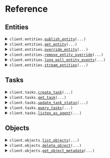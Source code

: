 # Reference
## Entities
<details><summary><code>client.entities.<a href="src/anduril/entities/client.py">publish_entity</a>(...)</code></summary>
<dl>
<dd>

#### 📝 Description

<dl>
<dd>

<dl>
<dd>

Publish an entity for ingest into the Entities API. Entities created with this method are "owned" by the originator: other sources, 
such as the UI, may not edit or delete these entities. The server validates entities at API call time and 
returns an error if the entity is invalid.

An entity ID must be provided when calling this endpoint. If the entity referenced by the entity ID does not exist
then it will be created. Otherwise the entity will be updated. An entity will only be updated if its
provenance.sourceUpdateTime is greater than the provenance.sourceUpdateTime of the existing entity.
</dd>
</dl>
</dd>
</dl>

#### 🔌 Usage

<dl>
<dd>

<dl>
<dd>

```python
from anduril import Lattice

client = Lattice(
    token="YOUR_TOKEN",
)
client.entities.publish_entity()

```
</dd>
</dl>
</dd>
</dl>

#### ⚙️ Parameters

<dl>
<dd>

<dl>
<dd>

**entity_id:** `typing.Optional[str]` 

A Globally Unique Identifier (GUID) for your entity. If this field is empty, the Entity Manager API
 automatically generates an ID when it creates the entity.
    
</dd>
</dl>

<dl>
<dd>

**description:** `typing.Optional[str]` 

A human-readable entity description that's helpful for debugging purposes and human
 traceability. If this field is empty, the Entity Manager API generates one for you.
    
</dd>
</dl>

<dl>
<dd>

**is_live:** `typing.Optional[bool]` 

Indicates the entity is active and should have a lifecycle state of CREATE or UPDATE.
 Set this field to true when publishing an entity.
    
</dd>
</dl>

<dl>
<dd>

**created_time:** `typing.Optional[dt.datetime]` 

The time when the entity was first known to the entity producer. If this field is empty, the Entity Manager API uses the
 current timestamp of when the entity is first received.
 For example, when a drone is first powered on, it might report its startup time as the created time.
 The timestamp doesn't change for the lifetime of an entity.
    
</dd>
</dl>

<dl>
<dd>

**expiry_time:** `typing.Optional[dt.datetime]` 

Future time that expires an entity and updates the is_live flag.
 For entities that are constantly updating, the expiry time also updates.
 In some cases, this may differ from is_live.
 Example: Entities with tasks exported to an external system must remain
 active even after they expire.
 This field is required when publishing a prepopulated entity.
 The expiry time must be in the future, but less than 30 days from the current time.
    
</dd>
</dl>

<dl>
<dd>

**status:** `typing.Optional[Status]` — Human-readable descriptions of what the entity is currently doing.
    
</dd>
</dl>

<dl>
<dd>

**location:** `typing.Optional[Location]` — Geospatial data related to the entity, including its position, kinematics, and orientation.
    
</dd>
</dl>

<dl>
<dd>

**location_uncertainty:** `typing.Optional[LocationUncertainty]` — Indicates uncertainty of the entity's position and kinematics.
    
</dd>
</dl>

<dl>
<dd>

**geo_shape:** `typing.Optional[GeoShape]` — Geospatial representation of the entity, including entities that cover an area rather than a fixed point.
    
</dd>
</dl>

<dl>
<dd>

**geo_details:** `typing.Optional[GeoDetails]` — Additional details on what the geospatial area or point represents, along with visual display details.
    
</dd>
</dl>

<dl>
<dd>

**aliases:** `typing.Optional[Aliases]` — Entity name displayed in the Lattice UI side panel. Also includes identifiers that other systems can use to reference the same entity.
    
</dd>
</dl>

<dl>
<dd>

**tracked:** `typing.Optional[Tracked]` — If this entity is tracked by another entity, this component contains data related to how it's being tracked.
    
</dd>
</dl>

<dl>
<dd>

**correlation:** `typing.Optional[Correlation]` — If this entity has been correlated or decorrelated to another one, this component contains information on the correlation or decorrelation.
    
</dd>
</dl>

<dl>
<dd>

**mil_view:** `typing.Optional[MilView]` — View of the entity.
    
</dd>
</dl>

<dl>
<dd>

**ontology:** `typing.Optional[Ontology]` — Ontology defines an entity's categorization in Lattice, and improves data retrieval and integration. Builds a standardized representation of the entity.
    
</dd>
</dl>

<dl>
<dd>

**sensors:** `typing.Optional[Sensors]` — Details an entity's available sensors.
    
</dd>
</dl>

<dl>
<dd>

**payloads:** `typing.Optional[Payloads]` — Details an entity's available payloads.
    
</dd>
</dl>

<dl>
<dd>

**power_state:** `typing.Optional[PowerState]` — Details the entity's power source.
    
</dd>
</dl>

<dl>
<dd>

**provenance:** `typing.Optional[Provenance]` — The primary data source provenance for this entity.
    
</dd>
</dl>

<dl>
<dd>

**overrides:** `typing.Optional[Overrides]` — Provenance of override data.
    
</dd>
</dl>

<dl>
<dd>

**indicators:** `typing.Optional[Indicators]` 

Describes an entity's specific characteristics and the operations that can be performed on the entity.
 For example, "simulated" informs the operator that the entity is from a simulation, and "deletable"
 informs the operator (and system) that the delete operation is valid against the entity.
    
</dd>
</dl>

<dl>
<dd>

**target_priority:** `typing.Optional[TargetPriority]` — The prioritization associated with an entity, such as if it's a threat or a high-value target.
    
</dd>
</dl>

<dl>
<dd>

**signal:** `typing.Optional[Signal]` — Describes an entity's signal characteristics, primarily used when an entity is a signal of interest.
    
</dd>
</dl>

<dl>
<dd>

**transponder_codes:** `typing.Optional[TransponderCodes]` — A message describing any transponder codes associated with Mode 1, 2, 3, 4, 5, S interrogations. These are related to ADS-B modes.
    
</dd>
</dl>

<dl>
<dd>

**data_classification:** `typing.Optional[Classification]` 

Describes an entity's security classification levels at an overall classification level and on a per
 field level.
    
</dd>
</dl>

<dl>
<dd>

**task_catalog:** `typing.Optional[TaskCatalog]` — A catalog of tasks that can be performed by an entity.
    
</dd>
</dl>

<dl>
<dd>

**media:** `typing.Optional[Media]` — Media associated with an entity, such as videos, images, or thumbnails.
    
</dd>
</dl>

<dl>
<dd>

**relationships:** `typing.Optional[Relationships]` — The relationships between this entity and other entities in the common operational picture (COP).
    
</dd>
</dl>

<dl>
<dd>

**visual_details:** `typing.Optional[VisualDetails]` — Visual details associated with the display of an entity in the client.
    
</dd>
</dl>

<dl>
<dd>

**dimensions:** `typing.Optional[Dimensions]` — Physical dimensions of the entity.
    
</dd>
</dl>

<dl>
<dd>

**route_details:** `typing.Optional[RouteDetails]` — Additional information about an entity's route.
    
</dd>
</dl>

<dl>
<dd>

**schedules:** `typing.Optional[Schedules]` — Schedules associated with this entity.
    
</dd>
</dl>

<dl>
<dd>

**health:** `typing.Optional[Health]` — Health metrics or connection status reported by the entity.
    
</dd>
</dl>

<dl>
<dd>

**group_details:** `typing.Optional[GroupDetails]` — Details for the group associated with this entity.
    
</dd>
</dl>

<dl>
<dd>

**supplies:** `typing.Optional[Supplies]` — Contains relevant supply information for the entity, such as fuel.
    
</dd>
</dl>

<dl>
<dd>

**orbit:** `typing.Optional[Orbit]` — Orbit information for space objects.
    
</dd>
</dl>

<dl>
<dd>

**request_options:** `typing.Optional[RequestOptions]` — Request-specific configuration.
    
</dd>
</dl>
</dd>
</dl>


</dd>
</dl>
</details>

<details><summary><code>client.entities.<a href="src/anduril/entities/client.py">get_entity</a>(...)</code></summary>
<dl>
<dd>

#### 🔌 Usage

<dl>
<dd>

<dl>
<dd>

```python
from anduril import Lattice

client = Lattice(
    token="YOUR_TOKEN",
)
client.entities.get_entity(
    entity_id="entityId",
)

```
</dd>
</dl>
</dd>
</dl>

#### ⚙️ Parameters

<dl>
<dd>

<dl>
<dd>

**entity_id:** `str` — ID of the entity to return
    
</dd>
</dl>

<dl>
<dd>

**request_options:** `typing.Optional[RequestOptions]` — Request-specific configuration.
    
</dd>
</dl>
</dd>
</dl>


</dd>
</dl>
</details>

<details><summary><code>client.entities.<a href="src/anduril/entities/client.py">override_entity</a>(...)</code></summary>
<dl>
<dd>

#### 📝 Description

<dl>
<dd>

<dl>
<dd>

Only fields marked with overridable can be overridden. Please refer to our documentation to see the comprehensive
list of fields that can be overridden. The entity in the request body should only have a value set on the field 
specified in the field path parameter. Field paths are rooted in the base entity object and must be represented 
using lower_snake_case. Do not include "entity" in the field path.

Note that overrides are applied in an eventually consistent manner. If multiple overrides are created 
concurrently for the same field path, the last writer wins.
</dd>
</dl>
</dd>
</dl>

#### 🔌 Usage

<dl>
<dd>

<dl>
<dd>

```python
from anduril import Lattice

client = Lattice(
    token="YOUR_TOKEN",
)
client.entities.override_entity(
    entity_id="entityId",
    field_path="mil_view.disposition",
)

```
</dd>
</dl>
</dd>
</dl>

#### ⚙️ Parameters

<dl>
<dd>

<dl>
<dd>

**entity_id:** `str` — The unique ID of the entity to override
    
</dd>
</dl>

<dl>
<dd>

**field_path:** `str` — fieldPath to override
    
</dd>
</dl>

<dl>
<dd>

**entity:** `typing.Optional[Entity]` 

The entity containing the overridden fields. The service will extract the overridable fields from 
the object and ignore all other fields.
    
</dd>
</dl>

<dl>
<dd>

**provenance:** `typing.Optional[Provenance]` — Additional information about the source of the override.
    
</dd>
</dl>

<dl>
<dd>

**request_options:** `typing.Optional[RequestOptions]` — Request-specific configuration.
    
</dd>
</dl>
</dd>
</dl>


</dd>
</dl>
</details>

<details><summary><code>client.entities.<a href="src/anduril/entities/client.py">remove_entity_override</a>(...)</code></summary>
<dl>
<dd>

#### 📝 Description

<dl>
<dd>

<dl>
<dd>

This operation clears the override value from the specified field path on the entity.
</dd>
</dl>
</dd>
</dl>

#### 🔌 Usage

<dl>
<dd>

<dl>
<dd>

```python
from anduril import Lattice

client = Lattice(
    token="YOUR_TOKEN",
)
client.entities.remove_entity_override(
    entity_id="entityId",
    field_path="mil_view.disposition",
)

```
</dd>
</dl>
</dd>
</dl>

#### ⚙️ Parameters

<dl>
<dd>

<dl>
<dd>

**entity_id:** `str` — The unique ID of the entity to undo an override from.
    
</dd>
</dl>

<dl>
<dd>

**field_path:** `str` — The fieldPath to clear overrides from.
    
</dd>
</dl>

<dl>
<dd>

**request_options:** `typing.Optional[RequestOptions]` — Request-specific configuration.
    
</dd>
</dl>
</dd>
</dl>


</dd>
</dl>
</details>

<details><summary><code>client.entities.<a href="src/anduril/entities/client.py">long_poll_entity_events</a>(...)</code></summary>
<dl>
<dd>

#### 📝 Description

<dl>
<dd>

<dl>
<dd>

This is a long polling API that will first return all pre-existing data and then return all new data as
it becomes available. If you want to start a new polling session then open a request with an empty
'sessionToken' in the request body. The server will return a new session token in the response.
If you want to retrieve the next batch of results from an existing polling session then send the session
token you received from the server in the request body. If no new data is available then the server will
hold the connection open for up to 5 minutes. After the 5 minute timeout period, the server will close the 
connection with no results and you may resume polling with the same session token. If your session falls behind 
more than 3x the total number of entities in the environment, the server will terminate your session. 
In this case you must start a new session by sending a request with an empty session token.
</dd>
</dl>
</dd>
</dl>

#### 🔌 Usage

<dl>
<dd>

<dl>
<dd>

```python
from anduril import Lattice

client = Lattice(
    token="YOUR_TOKEN",
)
client.entities.long_poll_entity_events(
    session_token="sessionToken",
)

```
</dd>
</dl>
</dd>
</dl>

#### ⚙️ Parameters

<dl>
<dd>

<dl>
<dd>

**session_token:** `str` — Long-poll session identifier. Leave empty to start a new polling session.
    
</dd>
</dl>

<dl>
<dd>

**batch_size:** `typing.Optional[int]` — Maximum size of response batch. Defaults to 100. Must be between 1 and 2000 (inclusive).
    
</dd>
</dl>

<dl>
<dd>

**request_options:** `typing.Optional[RequestOptions]` — Request-specific configuration.
    
</dd>
</dl>
</dd>
</dl>


</dd>
</dl>
</details>

<details><summary><code>client.entities.<a href="src/anduril/entities/client.py">stream_entities</a>(...)</code></summary>
<dl>
<dd>

#### 📝 Description

<dl>
<dd>

<dl>
<dd>

Establishes a persistent connection to stream entity events as they occur.
</dd>
</dl>
</dd>
</dl>

#### 🔌 Usage

<dl>
<dd>

<dl>
<dd>

```python
from anduril import Lattice

client = Lattice(
    token="YOUR_TOKEN",
)
response = client.entities.stream_entities()
for chunk in response.data:
    yield chunk

```
</dd>
</dl>
</dd>
</dl>

#### ⚙️ Parameters

<dl>
<dd>

<dl>
<dd>

**heartbeat_interval_ms:** `typing.Optional[int]` — at what interval to send heartbeat events, defaults to 30s.
    
</dd>
</dl>

<dl>
<dd>

**pre_existing_only:** `typing.Optional[bool]` — only stream pre-existing entities in the environment and then close the connection, defaults to false.
    
</dd>
</dl>

<dl>
<dd>

**components_to_include:** `typing.Optional[typing.Sequence[str]]` — list of components to include, leave empty to include all components.
    
</dd>
</dl>

<dl>
<dd>

**request_options:** `typing.Optional[RequestOptions]` — Request-specific configuration.
    
</dd>
</dl>
</dd>
</dl>


</dd>
</dl>
</details>

## Tasks
<details><summary><code>client.tasks.<a href="src/anduril/tasks/client.py">create_task</a>(...)</code></summary>
<dl>
<dd>

#### 📝 Description

<dl>
<dd>

<dl>
<dd>

Submit a request to create a task and schedule it for delivery. Tasks, once delivered, will 
be asynchronously updated by their destined agent. 
</dd>
</dl>
</dd>
</dl>

#### 🔌 Usage

<dl>
<dd>

<dl>
<dd>

```python
from anduril import Lattice

client = Lattice(
    token="YOUR_TOKEN",
)
client.tasks.create_task()

```
</dd>
</dl>
</dd>
</dl>

#### ⚙️ Parameters

<dl>
<dd>

<dl>
<dd>

**task_id:** `typing.Optional[str]` 

If non-empty, will set the requested Task ID, otherwise will generate a new random
GUID. Will reject if supplied Task ID does not match [A-Za-z0-9_-.]{5,36}.
    
</dd>
</dl>

<dl>
<dd>

**display_name:** `typing.Optional[str]` — Human readable display name for this Task, should be short (<100 chars).
    
</dd>
</dl>

<dl>
<dd>

**description:** `typing.Optional[str]` — Longer, free form human readable description of this Task.
    
</dd>
</dl>

<dl>
<dd>

**specification:** `typing.Optional[GoogleProtobufAny]` — Full set of task parameters.
    
</dd>
</dl>

<dl>
<dd>

**author:** `typing.Optional[Principal]` 
    
</dd>
</dl>

<dl>
<dd>

**relations:** `typing.Optional[Relations]` 

Any relationships associated with this Task, such as a parent Task or an assignee
this Task is designated to for execution.
    
</dd>
</dl>

<dl>
<dd>

**is_executed_elsewhere:** `typing.Optional[bool]` 

If set, then the service will not trigger execution of this task on an agent. Useful
for when ingesting tasks from an external system that is triggering execution of tasks
on agents.
    
</dd>
</dl>

<dl>
<dd>

**initial_entities:** `typing.Optional[typing.Sequence[TaskEntity]]` 

Indicates an initial set of entities that can be used to execute an entity aware
task. For example, an entity Objective, an entity Keep In Zone, etc.
    
</dd>
</dl>

<dl>
<dd>

**request_options:** `typing.Optional[RequestOptions]` — Request-specific configuration.
    
</dd>
</dl>
</dd>
</dl>


</dd>
</dl>
</details>

<details><summary><code>client.tasks.<a href="src/anduril/tasks/client.py">get_task</a>(...)</code></summary>
<dl>
<dd>

#### 🔌 Usage

<dl>
<dd>

<dl>
<dd>

```python
from anduril import Lattice

client = Lattice(
    token="YOUR_TOKEN",
)
client.tasks.get_task(
    task_id="taskId",
)

```
</dd>
</dl>
</dd>
</dl>

#### ⚙️ Parameters

<dl>
<dd>

<dl>
<dd>

**task_id:** `str` — ID of task to return
    
</dd>
</dl>

<dl>
<dd>

**request_options:** `typing.Optional[RequestOptions]` — Request-specific configuration.
    
</dd>
</dl>
</dd>
</dl>


</dd>
</dl>
</details>

<details><summary><code>client.tasks.<a href="src/anduril/tasks/client.py">update_task_status</a>(...)</code></summary>
<dl>
<dd>

#### 📝 Description

<dl>
<dd>

<dl>
<dd>

Update the status of a task.
</dd>
</dl>
</dd>
</dl>

#### 🔌 Usage

<dl>
<dd>

<dl>
<dd>

```python
from anduril import Lattice

client = Lattice(
    token="YOUR_TOKEN",
)
client.tasks.update_task_status(
    task_id="taskId",
)

```
</dd>
</dl>
</dd>
</dl>

#### ⚙️ Parameters

<dl>
<dd>

<dl>
<dd>

**task_id:** `str` — ID of task to update status of
    
</dd>
</dl>

<dl>
<dd>

**status_version:** `typing.Optional[int]` 

The status version of the task to update. This version number increments to indicate the task's 
current stage in its status lifecycle. Specifically, whenever a task's status updates, the status 
version increments by one. Any status updates received with a lower status version number than what 
is known are considered stale and ignored.
    
</dd>
</dl>

<dl>
<dd>

**new_status:** `typing.Optional[TaskStatus]` — The new status of the task.
    
</dd>
</dl>

<dl>
<dd>

**author:** `typing.Optional[Principal]` 
    
</dd>
</dl>

<dl>
<dd>

**request_options:** `typing.Optional[RequestOptions]` — Request-specific configuration.
    
</dd>
</dl>
</dd>
</dl>


</dd>
</dl>
</details>

<details><summary><code>client.tasks.<a href="src/anduril/tasks/client.py">query_tasks</a>(...)</code></summary>
<dl>
<dd>

#### 📝 Description

<dl>
<dd>

<dl>
<dd>

Query for tasks by a specified search criteria.
</dd>
</dl>
</dd>
</dl>

#### 🔌 Usage

<dl>
<dd>

<dl>
<dd>

```python
from anduril import Lattice

client = Lattice(
    token="YOUR_TOKEN",
)
client.tasks.query_tasks()

```
</dd>
</dl>
</dd>
</dl>

#### ⚙️ Parameters

<dl>
<dd>

<dl>
<dd>

**page_token:** `typing.Optional[str]` — If set, returns results starting from the given pageToken.
    
</dd>
</dl>

<dl>
<dd>

**parent_task_id:** `typing.Optional[str]` 

If present matches Tasks with this parent Task ID.
Note: this is mutually exclusive with all other query parameters, i.e., either provide parent Task ID, or
any of the remaining parameters, but not both.
    
</dd>
</dl>

<dl>
<dd>

**status_filter:** `typing.Optional[TaskQueryStatusFilter]` 
    
</dd>
</dl>

<dl>
<dd>

**update_time_range:** `typing.Optional[TaskQueryUpdateTimeRange]` — If provided, only provides Tasks updated within the time range.
    
</dd>
</dl>

<dl>
<dd>

**request_options:** `typing.Optional[RequestOptions]` — Request-specific configuration.
    
</dd>
</dl>
</dd>
</dl>


</dd>
</dl>
</details>

<details><summary><code>client.tasks.<a href="src/anduril/tasks/client.py">listen_as_agent</a>(...)</code></summary>
<dl>
<dd>

#### 📝 Description

<dl>
<dd>

<dl>
<dd>

This is a long polling API that will block until a new task is ready for delivery. If no new task is 
available then the server will hold on to your request for up to 5 minutes, after that 5 minute timeout 
period you will be expected to reinitiate a new request.
</dd>
</dl>
</dd>
</dl>

#### 🔌 Usage

<dl>
<dd>

<dl>
<dd>

```python
from anduril import Lattice

client = Lattice(
    token="YOUR_TOKEN",
)
client.tasks.listen_as_agent()

```
</dd>
</dl>
</dd>
</dl>

#### ⚙️ Parameters

<dl>
<dd>

<dl>
<dd>

**agent_selector:** `typing.Optional[EntityIdsSelector]` — Selector criteria to determine which Agent Tasks the agent receives
    
</dd>
</dl>

<dl>
<dd>

**request_options:** `typing.Optional[RequestOptions]` — Request-specific configuration.
    
</dd>
</dl>
</dd>
</dl>


</dd>
</dl>
</details>

## Objects
<details><summary><code>client.objects.<a href="src/anduril/objects/client.py">list_objects</a>(...)</code></summary>
<dl>
<dd>

#### 📝 Description

<dl>
<dd>

<dl>
<dd>

Lists objects in your environment. You can define a prefix to list a subset of your objects. If you do not set a prefix, Lattice returns all available objects. By default this endpoint will list local objects only.
</dd>
</dl>
</dd>
</dl>

#### 🔌 Usage

<dl>
<dd>

<dl>
<dd>

```python
from anduril import Lattice

client = Lattice(
    token="YOUR_TOKEN",
)
response = client.objects.list_objects()
for item in response:
    yield item
# alternatively, you can paginate page-by-page
for page in response.iter_pages():
    yield page

```
</dd>
</dl>
</dd>
</dl>

#### ⚙️ Parameters

<dl>
<dd>

<dl>
<dd>

**prefix:** `typing.Optional[str]` — Filters the objects based on the specified prefix path. If no path is specified, all objects are returned.
    
</dd>
</dl>

<dl>
<dd>

**since_timestamp:** `typing.Optional[dt.datetime]` — Sets the age for the oldest objects to query across the environment.
    
</dd>
</dl>

<dl>
<dd>

**page_token:** `typing.Optional[str]` — Base64 and URL-encoded cursor returned by the service to continue paging.
    
</dd>
</dl>

<dl>
<dd>

**all_objects_in_mesh:** `typing.Optional[bool]` — Lists objects across all environment nodes in a Lattice Mesh.
    
</dd>
</dl>

<dl>
<dd>

**request_options:** `typing.Optional[RequestOptions]` — Request-specific configuration.
    
</dd>
</dl>
</dd>
</dl>


</dd>
</dl>
</details>

<details><summary><code>client.objects.<a href="src/anduril/objects/client.py">delete_object</a>(...)</code></summary>
<dl>
<dd>

#### 📝 Description

<dl>
<dd>

<dl>
<dd>

Deletes an object from your environment given the objectPath path parameter.
</dd>
</dl>
</dd>
</dl>

#### 🔌 Usage

<dl>
<dd>

<dl>
<dd>

```python
from anduril import Lattice

client = Lattice(
    token="YOUR_TOKEN",
)
client.objects.delete_object(
    object_path="objectPath",
)

```
</dd>
</dl>
</dd>
</dl>

#### ⚙️ Parameters

<dl>
<dd>

<dl>
<dd>

**object_path:** `str` — The path of the object to delete.
    
</dd>
</dl>

<dl>
<dd>

**request_options:** `typing.Optional[RequestOptions]` — Request-specific configuration.
    
</dd>
</dl>
</dd>
</dl>


</dd>
</dl>
</details>

<details><summary><code>client.objects.<a href="src/anduril/objects/client.py">get_object_metadata</a>(...)</code></summary>
<dl>
<dd>

#### 📝 Description

<dl>
<dd>

<dl>
<dd>

Returns metadata for a specified object path. Use this to fetch metadata such as object size (size_bytes), its expiry time (expiry_time), or its latest update timestamp (last_updated_at).
</dd>
</dl>
</dd>
</dl>

#### 🔌 Usage

<dl>
<dd>

<dl>
<dd>

```python
from anduril import Lattice

client = Lattice(
    token="YOUR_TOKEN",
)
client.objects.get_object_metadata(
    object_path="objectPath",
)

```
</dd>
</dl>
</dd>
</dl>

#### ⚙️ Parameters

<dl>
<dd>

<dl>
<dd>

**object_path:** `str` — The path of the object to query.
    
</dd>
</dl>

<dl>
<dd>

**request_options:** `typing.Optional[RequestOptions]` — Request-specific configuration.
    
</dd>
</dl>
</dd>
</dl>


</dd>
</dl>
</details>

